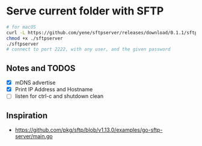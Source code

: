 # Serve current folder with SFTP

```bash
# for macOS
curl -L https://github.com/yene/sftpserver/releases/download/0.1.1/sftpserver-macos --output sftpserver
chmod +x ./sftpserver
./sftpserver
# connect to port 2222, with any user, and the given password
```

## Notes and TODOS
- [x] mDNS advertise
- [x] Print IP Address and Hostname
- [ ] listen for ctrl-c and shutdown clean

## Inspiration
* https://github.com/pkg/sftp/blob/v1.13.0/examples/go-sftp-server/main.go

